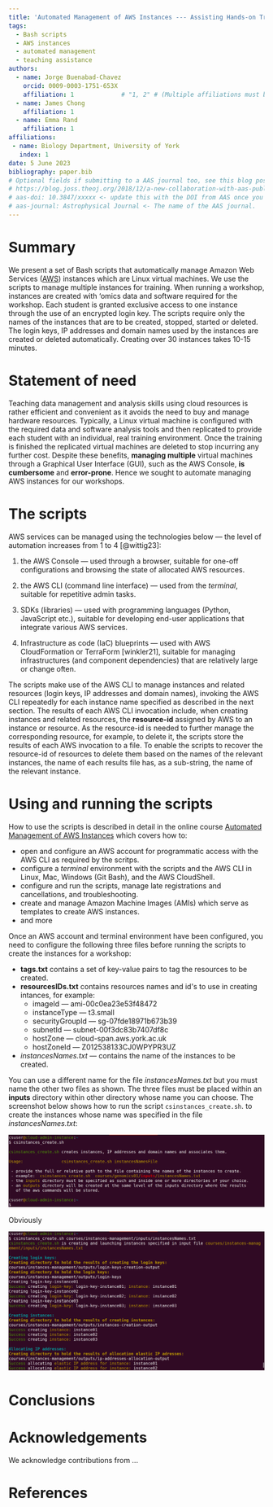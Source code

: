 ```yaml
---
title: 'Automated Management of AWS Instances --- Assisting Hands-on Training'
tags:
  - Bash scripts
  - AWS instances
  - automated management
  - teaching assistance
authors:
  - name: Jorge Buenabad-Chavez
    orcid: 0009-0003-1751-653X
    affiliation: 1             # "1, 2" # (Multiple affiliations must be quoted)
  - name: James Chong
    affiliation: 1
  - name: Emma Rand
    affiliation: 1
affiliations:
 - name: Biology Department, University of York
   index: 1
date: 5 June 2023
bibliography: paper.bib
# Optional fields if submitting to a AAS journal too, see this blog post:
# https://blog.joss.theoj.org/2018/12/a-new-collaboration-with-aas-publishing
# aas-doi: 10.3847/xxxxx <- update this with the DOI from AAS once you know it.
# aas-journal: Astrophysical Journal <- The name of the AAS journal.
---
```


# Summary

We present a set of Bash scripts that automatically manage Amazon Web Services ([AWS](https://aws.amazon.com/)) instances which are Linux virtual machines. We use the scripts to manage multiple instances for training. When running a workshop, instances are created with ‘omics data and software required for the workshop. Each student is granted exclusive access to one instance through the use of an encrypted login key. The scripts require only the names of the instances 
that are to be created, stopped, started or deleted. The login keys, IP addresses and domain names used by the instances are created or deleted automatically. Creating over 30 instances takes 10-15 minutes. 

# Statement of need
Teaching data management and analysis skills using cloud resources is rather efficient and convenient as it avoids the need to buy and manage hardware resources.  Typically, a Linux virtual machine is configured with the required data and software analysis tools and then replicated to provide each student with an individual, real training environment. Once the training is finished the replicated virtual machines are deleted to stop incurring any further cost. Despite these benefits, **managing multiple** virtual machines through a Graphical User Interface (GUI), such as the AWS Console, **is cumbersome** and **error-prone**. Hence we sought to automate managing AWS instances for our workshops. 

# The scripts
AWS services can be managed using the technologies below — the level of automation increases from 1 to 4 [@wittig23]:

1. the AWS Console — used through a browser, suitable for one-off configurations and browsing the state of allocated AWS resources.  

2. the AWS CLI (command line interface) — used from the *terminal*, suitable for repetitive admin tasks.  

3. SDKs (libraries) — used with programming languages (Python, JavaScript etc.), suitable for developing end-user applications that integrate various AWS services.

4. Infrastructure as code (IaC) blueprints —  used with AWS CloudFormation or TerraForm [winkler21],  suitable for managing infrastructures (and component dependencies) that are relatively large or change often.

The scripts make use of the AWS CLI to manage instances and related resources (login keys, IP addresses and domain names), invoking the AWS CLI repeatedly for each instance name specified as described in the next section. The results of each AWS CLI invocation include, when creating instances and related resources, the **resource-id** assigned by AWS to an instance or resource. As the resource-id is needed to further manage the corresponding resource, for example, to delete it, the scripts store the results of each AWS invocation to a file. To enable the scripts to recover the resource-id of resources to delete them based on the names of the relevant instances, the name of each results file has, as a sub-string, the name of the relevant instance.

# Using and running the scripts
How to use the scripts is described in detail in the online course [Automated Management of AWS Instances](https://cloud-span.github.io/cloud-admin-guide-0-overview/) which covers how to: 
- open and configure an AWS account for programmatic access with the AWS CLI as required by the scritps.
- configure a *terminal* environment with the scripts and the AWS CLI in Linux, Mac, Windows (Git Bash), and the AWS CloudShell.
- configure and run the scripts, manage late registrations and cancellations, and troubleshooting.
- create and manage Amazon Machine Images (AMIs) which serve as templates to create AWS instances.
- and more

Once an AWS account and terminal environment have been configured, you need to configure the following three files before running the scripts to create the instances for a workshop:
- **tags.txt** contains a set of key-value pairs to tag the resources to be created.
- **resourcesIDs.txt** contains resources names and id's to use in creating intances, for example: 
  - imageId — ami-00c0ea23e53f48472
  - instanceType — t3.small
  - securityGroupId —	sg-07fde18971b673b39
  - subnetId — subnet-00f3dc83b7407df8c
  - hostZone — cloud-span.aws.york.ac.uk
  - hostZoneId — Z012538133CJ0WPYPR3UZ
- *instancesNames.txt* — contains the name of the instances to be created.

You can use a different name for the file *instancesNames.txt* but you must name the other two files as shown. The three files must be placed within an **inputs** directory within other directory whose name you can choose. The screenshot below shows how to run the script `csinstances_create.sh`.   to create the instances whose name was specified in the file *instancesNames.txt*:

![Running any script with no input file shows how to run the script.](fig01-csinstances_create-noinput.png)

Obviously

![Running the scripts.](fig02-csinstances_create-input.png)

# Conclusions

# Acknowledgements

We acknowledge contributions from ...

# References